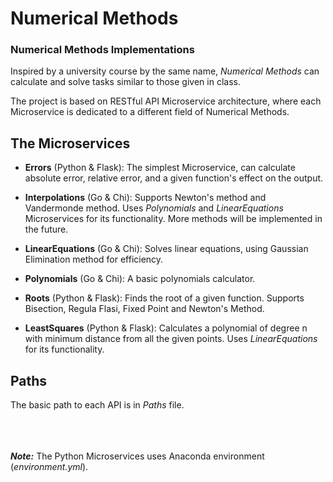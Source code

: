 # Numerical Methods

### Numerical Methods Implementations

Inspired by a university course by the same name, _Numerical Methods_ can calculate and solve tasks similar to those given in class.

The project is based on RESTful API Microservice architecture, where each Microservice is dedicated to a different field of Numerical Methods.


## The Microservices
* **Errors** (Python & Flask): The simplest Microservice, can calculate absolute error, relative error, and a given function's effect on the output.

* **Interpolations** (Go & Chi): Supports Newton's method and Vandermonde method. Uses _Polynomials_ and _LinearEquations_ Microservices for its functionality.
More methods will be implemented in the future.

* **LinearEquations** (Go & Chi): Solves linear equations, using Gaussian Elimination method for efficiency.

* **Polynomials** (Go & Chi): A basic polynomials calculator.

* **Roots** (Python & Flask): Finds the root of a given function. Supports Bisection, Regula Flasi, Fixed Point and Newton's Method.

* **LeastSquares** (Python & Flask): Calculates a polynomial of degree n with minimum distance from all the given points. Uses _LinearEquations_ for its functionality.


## Paths
The basic path to each API is in _Paths_ file.
<br /><br /><br /><br />

**_Note:_** The Python Microservices uses Anaconda environment (_environment.yml_).

